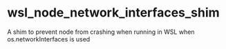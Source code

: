 # wsl_node_network_interfaces_shim
A shim to prevent node from crashing when running in WSL when os.networkInterfaces is used
